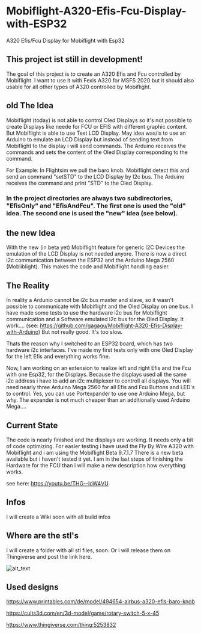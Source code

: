 # Mobiflight-A320-Efis-Fcu-Display-with-ESP32
A320 Efis/Fcu Display for Mobiflight with Esp32

## This project ist still in development!

The goal of this project is to create an A320 Efis and Fcu controlled by Mobiflight. I want to use it with Fexis A320 for MSFS 2020 but it should also usable for all other types of A320 controlled by Mobiflight.

## old The Idea
Mobiflight (today) is not able to control Oled Displays so it's not possible to create Displays like neede for FCU or EFIS with different graphic content. But Mobiflight is able to use Text LCD Display. May idea was/is to use an Arduino to emulate an LCD Display but instead of sending text from Mobiflight to the display i will send commands. The Arduino receives the commands and sets the content of the Oled Display corresponding to the command.

For Example:
In Flightsim we pull the baro knob. Mobiflight detect this and send an command "setSTD" to the LCD Display by I2c bus. The Arduino receives the command and print "STD" to the Oled Display.

### In the project directories are always two subdirectories, "EfisOnly" and "EfisAndFcu". The first one is used the "old" idea. The second one is used the "new" idea (see below).

## the new Idea
With the new (in beta yet) Mobiflight feature for generic I2C Devices the emulation of the LCD Display is not needed anyore. There is now a direct i2c communication between the ESP32 and the Arduino Mega 2560 (Mobliblight).
This makes the code and Mobiflight handling easier.

## The Reality
In reality a Ardunio cannot be i2c bus master and slave, so it wasn't possible to communicate with Mobiflight and the Oled Display on one bus. I have made some tests to use the hardware i2c bus for Mobiflight communication and a Software emulated i2c bus for the Oled Display. It work.... (see: https://github.com/gagagu/Mobiflight-A320-Efis-Display-with-Arduino)
But not really good. It's too slow.

Thats the reason why I switched to an ESP32 board, which has two hardware i2c interfaces.
I've made my first tests only with one Oled Display for the left Efis and everything works fine.

Now, I am working on an extension to realize left and right Efis and the Fcu with one Esp32, for the Displays. Because the displays used all the same i2c address i have to add an i2c multiplexer to controll all displays.
You will need nearly three Arduino Mega 2560 for all Efis and Fcu Buttons and LED's to control. Yes, you can use Portexpander to use one Arduino Mega, but why. The expander is not much cheaper than an additionally used Arduino Mega....

## Current State
The code is nearly finished and the displays are working. It needs only a bit of code optimizing.
For easier testing i have used the Fly By Wire A320 with Mobiflight and i am using the Mobiflight Beta 9.7.1.7
There is a new beta available but i haven't tested it yet. I am in the last steps of finishing the Hardware for the FCU than i will make a new description how everything works.

see here: https://youtu.be/THG--IoW4VU

## Infos
I will create a Wiki soon with all build infos

## Where are the stl's
I will create a folder with all stl files, soon. Or i will release them on Thingiverse and post the link here.

![alt_text](https://github.com/gagagu/Mobiflight-A320-Efis-Fcu-Display-with-ESP32/blob/main/Fritzing/Fritzing-Schematic.png)

## Used designs
https://www.printables.com/de/model/494654-airbus-a320-efis-baro-knob

https://cults3d.com/en/3d-model/game/rotary-switch-5-x-45

https://www.thingiverse.com/thing:5253832

